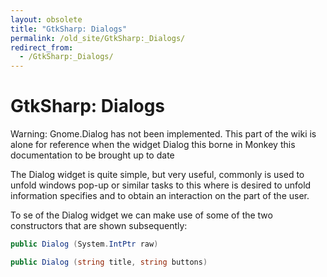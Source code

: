 ```yaml
---
layout: obsolete
title: "GtkSharp: Dialogs"
permalink: /old_site/GtkSharp:_Dialogs/
redirect_from:
  - /GtkSharp:_Dialogs/
---
```


GtkSharp: Dialogs
=================

Warning: Gnome.Dialog has not been implemented. This part of the wiki is alone for reference when the widget Dialog this borne in Monkey this documentation to be brought up to date

The Dialog widget is quite simple, but very useful, commonly is used to unfold windows pop-up or similar tasks to this where is desired to unfold information specifies and to obtain an interaction on the part of the user.

To se of the Dialog widget we can make use of some of the two constructors that are shown subsequently:

``` csharp
public Dialog (System.IntPtr raw)
```

``` csharp
public Dialog (string title, string buttons)
```


